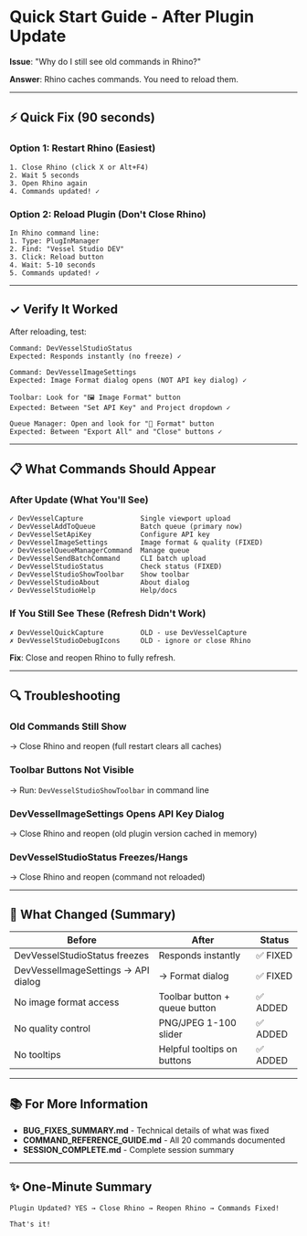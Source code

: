 # Quick Start Guide - After Plugin Update

**Issue**: "Why do I still see old commands in Rhino?"

**Answer**: Rhino caches commands. You need to reload them.

---

## ⚡ Quick Fix (90 seconds)

### Option 1: Restart Rhino (Easiest)
```
1. Close Rhino (click X or Alt+F4)
2. Wait 5 seconds
3. Open Rhino again
4. Commands updated! ✓
```

### Option 2: Reload Plugin (Don't Close Rhino)
```
In Rhino command line:
1. Type: PlugInManager
2. Find: "Vessel Studio DEV"
3. Click: Reload button
4. Wait: 5-10 seconds
5. Commands updated! ✓
```

---

## ✓ Verify It Worked

After reloading, test:

```
Command: DevVesselStudioStatus
Expected: Responds instantly (no freeze) ✓

Command: DevVesselImageSettings
Expected: Image Format dialog opens (NOT API key dialog) ✓

Toolbar: Look for "🖼️ Image Format" button
Expected: Between "Set API Key" and Project dropdown ✓

Queue Manager: Open and look for "📸 Format" button
Expected: Between "Export All" and "Close" buttons ✓
```

---

## 📋 What Commands Should Appear

### After Update (What You'll See)
```
✓ DevVesselCapture              Single viewport upload
✓ DevVesselAddToQueue           Batch queue (primary now)
✓ DevVesselSetApiKey            Configure API key
✓ DevVesselImageSettings        Image format & quality (FIXED)
✓ DevVesselQueueManagerCommand  Manage queue
✓ DevVesselSendBatchCommand     CLI batch upload
✓ DevVesselStudioStatus         Check status (FIXED)
✓ DevVesselStudioShowToolbar    Show toolbar
✓ DevVesselStudioAbout          About dialog
✓ DevVesselStudioHelp           Help/docs
```

### If You Still See These (Refresh Didn't Work)
```
✗ DevVesselQuickCapture         OLD - use DevVesselCapture
✗ DevVesselStudioDebugIcons     OLD - ignore or close Rhino
```

**Fix**: Close and reopen Rhino to fully refresh.

---

## 🔍 Troubleshooting

### Old Commands Still Show
→ Close Rhino and reopen (full restart clears all caches)

### Toolbar Buttons Not Visible
→ Run: `DevVesselStudioShowToolbar` in command line

### DevVesselImageSettings Opens API Key Dialog
→ Close Rhino and reopen (old plugin version cached in memory)

### DevVesselStudioStatus Freezes/Hangs
→ Close Rhino and reopen (command not reloaded)

---

## 🎯 What Changed (Summary)

| Before | After | Status |
|--------|-------|--------|
| DevVesselStudioStatus freezes | Responds instantly | ✅ FIXED |
| DevVesselImageSettings → API dialog | → Format dialog | ✅ FIXED |
| No image format access | Toolbar button + queue button | ✅ ADDED |
| No quality control | PNG/JPEG 1-100 slider | ✅ ADDED |
| No tooltips | Helpful tooltips on buttons | ✅ ADDED |

---

## 📚 For More Information

- **BUG_FIXES_SUMMARY.md** - Technical details of what was fixed
- **COMMAND_REFERENCE_GUIDE.md** - All 20 commands documented
- **SESSION_COMPLETE.md** - Complete session summary

---

## ✨ One-Minute Summary

```
Plugin Updated? YES → Close Rhino → Reopen Rhino → Commands Fixed!

That's it!
```

